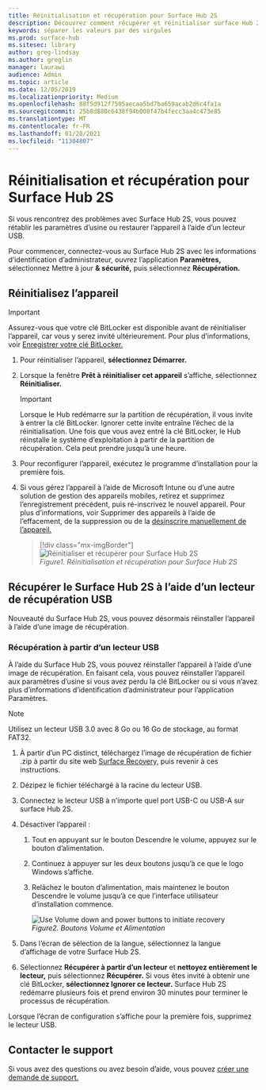 ```yaml
---
title: Réinitialisation et récupération pour Surface Hub 2S
description: Découvrez comment récupérer et réinitialiser surface Hub 2S.
keywords: séparer les valeurs par des virgules
ms.prod: surface-hub
ms.sitesec: library
author: greg-lindsay
ms.author: greglin
manager: laurawi
audience: Admin
ms.topic: article
ms.date: 12/05/2019
ms.localizationpriority: Medium
ms.openlocfilehash: 88f5d912f7505aecaa5bd7ba659acab2d6c4fa1a
ms.sourcegitcommit: 25b8d880c6438f94b008f47b4fecc3aa4c473e85
ms.translationtype: MT
ms.contentlocale: fr-FR
ms.lasthandoff: 01/28/2021
ms.locfileid: "11304807"
---
```

# Réinitialisation et récupération pour Surface Hub 2S

Si vous rencontrez des problèmes avec Surface Hub 2S, vous pouvez rétablir les paramètres d’usine ou restaurer l’appareil à l’aide d’un lecteur USB.

Pour commencer, connectez-vous au Surface Hub 2S avec les informations d’identification d’administrateur, ouvrez l’application **Paramètres,** sélectionnez Mettre à jour **& sécurité,** puis sélectionnez **Récupération.**

## Réinitialisez l’appareil

   > [!IMPORTANT]
   > Assurez-vous que votre clé BitLocker est disponible avant de réinitialiser l’appareil, car vous y serez invité ultérieurement. Pour plus d’informations, voir [Enregistrer votre clé BitLocker.](save-bitlocker-key-surface-hub.md)

1. Pour réinitialiser l’appareil, **sélectionnez Démarrer.**

2. Lorsque la fenêtre **Prêt à réinitialiser cet appareil** s’affiche, sélectionnez **Réinitialiser.** 
  
   > [!IMPORTANT]
   > Lorsque le Hub redémarre sur la partition de récupération, il vous invite à entrer la clé BitLocker. Ignorer cette invite entraîne l’échec de la réinitialisation. Une fois que vous avez entré la clé BitLocker, le Hub réinstalle le système d’exploitation à partir de la partition de récupération. Cela peut prendre jusqu’à une heure.
  
3. Pour reconfigurer l’appareil, exécutez le programme d’installation pour la première fois.

4. Si vous gérez l’appareil à l’aide de Microsoft Intune ou d’une autre solution de gestion des appareils mobiles, retirez et supprimez l’enregistrement précédent, puis ré-inscrivez le nouvel appareil. Pour plus d’informations, voir Supprimer des appareils à l’aide de l’effacement, de la suppression ou de la [désinscrire manuellement de l’appareil.](https://docs.microsoft.com/intune/devices-wipe)

   > [!div class="mx-imgBorder"]
   > ![*Réinitialiser et récupérer pour Surface Hub 2S*](images/sh2-reset.png)
   <br/>*Figure1. Réinitialisation et récupération pour Surface Hub 2S* 

## Récupérer le Surface Hub 2S à l’aide d’un lecteur de récupération USB

Nouveauté du Surface Hub 2S, vous pouvez désormais réinstaller l’appareil à l’aide d’une image de récupération.

### Récupération à partir d’un lecteur USB

À l’aide du Surface Hub 2S, vous pouvez réinstaller l’appareil à l’aide d’une image de récupération. En faisant cela, vous pouvez réinstaller l’appareil aux paramètres d’usine si vous avez perdu la clé BitLocker ou si vous n’avez plus d’informations d’identification d’administrateur pour l’application Paramètres.

>[!NOTE]
>Utilisez un lecteur USB 3.0 avec 8 Go ou 16 Go de stockage, au format FAT32.

1. À partir d’un PC distinct, téléchargez l’image de récupération de fichier .zip à partir du site web [Surface Recovery,](https://support.microsoft.com/surfacerecoveryimage?devicetype=surfacehub2s) puis revenir à ces instructions. 

1. Dézipez le fichier téléchargé à la racine du lecteur USB.  

1. Connectez le lecteur USB à n’importe quel port USB-C ou USB-A sur surface Hub 2S.

1. Désactiver l’appareil :

   1. Tout en appuyant sur le bouton Descendre le volume, appuyez sur le bouton d’alimentation.
   1. Continuez à appuyer sur les deux boutons jusqu’à ce que le logo Windows s’affiche.
   1. Relâchez le bouton d’alimentation, mais maintenez le bouton Descendre le volume jusqu’à ce que l’interface utilisateur d’installation commence.

      ![*Use Volume down and power buttons to initiate recovery*](images/sh2-keypad.png)
      <br>*Figure2. Boutons Volume et Alimentation*

1. Dans l’écran de sélection de la langue, sélectionnez la langue d’affichage de votre Surface Hub 2S.

1. Sélectionnez **Récupérer à partir d’un lecteur** et **nettoyez entièrement le lecteur,** puis sélectionnez **Récupérer.** Si vous êtes invité à obtenir une clé BitLocker, **sélectionnez Ignorer ce lecteur.** Surface Hub 2S redémarre plusieurs fois et prend environ 30 minutes pour terminer le processus de récupération.

Lorsque l’écran de configuration s’affiche pour la première fois, supprimez le lecteur USB.

## Contacter le support

Si vous avez des questions ou avez besoin d’aide, vous pouvez [créer une demande de support.](https://support.microsoft.com/supportforbusiness/productselection)
